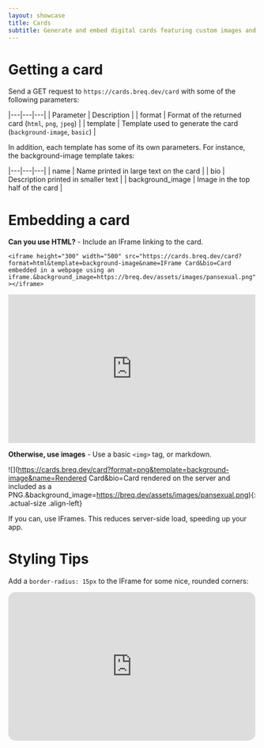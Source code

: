 ```yaml
---
layout: showcase
title: Cards
subtitle: Generate and embed digital cards featuring custom images and text.
---
```


<style>
.align-left {
    margin-left: 0 !important;
}
</style>

# Getting a card

Send a GET request to `https://cards.breq.dev/card` with some of the following parameters:

|---|---|---|
| Parameter | Description |
| format | Format of the returned card (`html`, `png`, `jpeg`) |
| template | Template used to generate the card (`background-image`, `basic`) |

In addition, each template has some of its own parameters. For instance, the background-image template takes:

|---|---|---|
| name | Name printed in large text on the card |
| bio | Description printed in smaller text |
| background_image | Image in the top half of the card |

# Embedding a card

**Can you use HTML?** - Include an IFrame linking to the card.

`<iframe height="300" width="500" src="https://cards.breq.dev/card?format=html&template=background-image&name=IFrame Card&bio=Card embedded in a webpage using an iframe.&background_image=https://breq.dev/assets/images/pansexual.png"></iframe>`

<iframe style="border:none;" height="300" width="500" src="https://cards.breq.dev/card?format=html&template=background-image&name=IFrame Card&bio=Card embedded in a webpage using an iframe.&background_image=https://breq.dev/assets/images/pansexual.png"></iframe>

**Otherwise, use images** - Use a basic `<img>` tag, or markdown.

![](https://cards.breq.dev/card?format=png&template=background-image&name=Rendered Card&bio=Card rendered on the server and included as a PNG.&background_image=https://breq.dev/assets/images/pansexual.png){: .actual-size .align-left}

If you can, use IFrames. This reduces server-side load, speeding up your app.

# Styling Tips

Add a `border-radius: 15px` to the IFrame for some nice, rounded corners:

<iframe style="border:none; border-radius: 15px" height="300" width="500" src="https://cards.breq.dev/card?format=html&template=background-image&name=Card with rounded edges&bio=Thanks to the CSS `border-radius` property. *That's pretty neat!*&background_image=https://breq.dev/assets/images/pansexual.png"></iframe>
